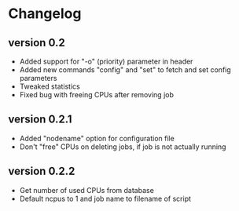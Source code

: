 # Changelog

## version 0.2

- Added support for "-o" (priority) parameter in header
- Added new commands "config" and "set" to fetch and set config parameters
- Tweaked statistics
- Fixed bug with freeing CPUs after removing job


## version 0.2.1
- Added "nodename" option for configuration file
- Don't "free" CPUs on deleting jobs, if job is not actually running


## version 0.2.2
- Get number of used CPUs from database
- Default ncpus to 1 and job name to filename of script